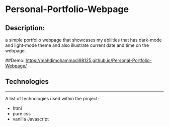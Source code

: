 # Personal-Portfolio-Webpage
## Description:
a simple portfolio webpage that showcases my abilities that 
has dark-mode and light-mode theme and also illustrate current
date and time on the webpage.

##Demo:
https://mahdimohammadi98125.github.io/Personal-Portfolio-Webpage/

## Technologies
***
A list of technologies used within the project:
* html 
* pure css
* vanilla  Javascript 
